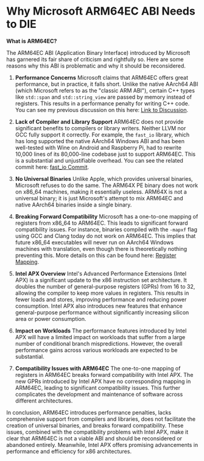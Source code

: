 # Why Microsoft ARM64EC ABI Needs to DIE

**What is ARM64EC?**

The ARM64EC ABI (Application Binary Interface) introduced by Microsoft has garnered its fair share of criticism and rightfully so. Here are some reasons why this ABI is problematic and why it should be reconsidered.

1. **Performance Concerns**
   Microsoft claims that ARM64EC offers great performance, but in practice, it falls short. Unlike the native AArch64 ABI (which Microsoft refers to as the "classic ARM ABI"), certain C++ types like `std::span` and `std::string_view` are passed by memory instead of registers. This results in a performance penalty for writing C++ code. You can see my previous discussion on this here: [Link to Discussion](https://developercommunity.visualstudio.com/t/std::span-is-not-zero-cost-because-of-th/1429284).

2. **Lack of Compiler and Library Support**
   ARM64EC does not provide significant benefits to compilers or library writers. Neither LLVM nor GCC fully support it correctly. For example, the `fast_io` library, which has long supported the native AArch64 Windows ABI and has been well-tested with Wine on Android and Raspberry Pi, had to rewrite 10,000 lines of its 80,000-line codebase just to support ARM64EC. This is a substantial and unjustifiable overhead. You can see the related commit here: [fast_io Commit](https://github.com/cppfastio/fast_io/commit/ff6156fbd78d86879d07b8411d201869037e74db).

3. **No Universal Binaries**
   Unlike Apple, which provides universal binaries, Microsoft refuses to do the same. The ARM64X PE binary does not work on x86_64 machines, making it essentially useless. ARM64X is not a universal binary; it is just Microsoft's attempt to mix ARM64EC and native AArch64 binaries inside a single binary.

4. **Breaking Forward Compatibility**
   Microsoft has a one-to-one mapping of registers from x86_64 to ARM64EC. This leads to significant forward compatibility issues. For instance, binaries compiled with the `-mapxf` flag using GCC and Clang today do not work on ARM64EC. This implies that future x86_64 executables will never run on AArch64 Windows machines with translation, even though there is theoretically nothing preventing this. More details on this can be found here: [Register Mapping](https://github.com/MicrosoftDocs/cpp-docs/blob/main/docs/build/arm64ec-windows-abi-conventions.md#register-mapping).

5. **Intel APX Overview**
   Intel's Advanced Performance Extensions (Intel APX) is a significant update to the x86 instruction set architecture. It doubles the number of general-purpose registers (GPRs) from 16 to 32, allowing the compiler to keep more values in registers. This results in fewer loads and stores, improving performance and reducing power consumption. Intel APX also introduces new features that enhance general-purpose performance without significantly increasing silicon area or power consumption.

6. **Impact on Workloads**
   The performance features introduced by Intel APX will have a limited impact on workloads that suffer from a large number of conditional branch mispredictions. However, the overall performance gains across various workloads are expected to be substantial.

7. **Compatibility Issues with ARM64EC**
   The one-to-one mapping of registers in ARM64EC breaks forward compatibility with Intel APX. The new GPRs introduced by Intel APX have no corresponding mapping in ARM64EC, leading to significant compatibility issues. This further complicates the development and maintenance of software across different architectures.

In conclusion, ARM64EC introduces performance penalties, lacks comprehensive support from compilers and libraries, does not facilitate the creation of universal binaries, and breaks forward compatibility. These issues, combined with the compatibility problems with Intel APX, make it clear that ARM64EC is not a viable ABI and should be reconsidered or abandoned entirely. Meanwhile, Intel APX offers promising advancements in performance and efficiency for x86 architectures.
